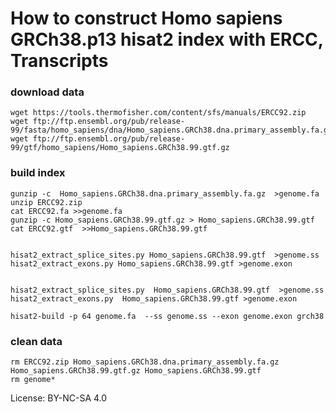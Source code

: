 # How to construct Homo sapiens GRCh38.p13 hisat2 index with ERCC, Transcripts

### download data

    wget https://tools.thermofisher.com/content/sfs/manuals/ERCC92.zip
    wget ftp://ftp.ensembl.org/pub/release-99/fasta/homo_sapiens/dna/Homo_sapiens.GRCh38.dna.primary_assembly.fa.gz
    wget ftp://ftp.ensembl.org/pub/release-99/gtf/homo_sapiens/Homo_sapiens.GRCh38.99.gtf.gz

### build index


    gunzip -c  Homo_sapiens.GRCh38.dna.primary_assembly.fa.gz  >genome.fa
    unzip ERCC92.zip
    cat ERCC92.fa >>genome.fa
    gunzip -c Homo_sapiens.GRCh38.99.gtf.gz > Homo_sapiens.GRCh38.99.gtf
    cat ERCC92.gtf  >>Homo_sapiens.GRCh38.99.gtf


    hisat2_extract_splice_sites.py Homo_sapiens.GRCh38.99.gtf  >genome.ss
    hisat2_extract_exons.py Homo_sapiens.GRCh38.99.gtf >genome.exon


    hisat2_extract_splice_sites.py  Homo_sapiens.GRCh38.99.gtf  >genome.ss
    hisat2_extract_exons.py  Homo_sapiens.GRCh38.99.gtf >genome.exon

    hisat2-build -p 64 genome.fa  --ss genome.ss --exon genome.exon grch38

### clean data
 
 
    rm ERCC92.zip Homo_sapiens.GRCh38.dna.primary_assembly.fa.gz Homo_sapiens.GRCh38.99.gtf.gz Homo_sapiens.GRCh38.99.gtf
    rm genome*

License: BY-NC-SA 4.0